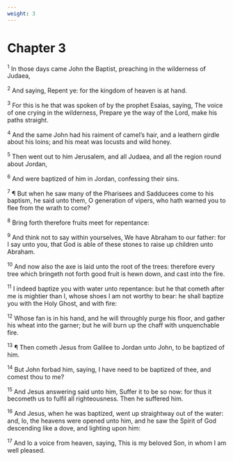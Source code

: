 ```yaml
---
weight: 3
---
```


# Chapter 3

<sup>1</sup> In those days came John the Baptist, preaching in the wilderness of Judaea, 

<sup>2</sup> And saying, Repent ye: for the kingdom of heaven is at hand. 

<sup>3</sup> For this is he that was spoken of by the prophet Esaias, saying, The voice of one crying in the wilderness, Prepare ye the way of the Lord, make his paths straight. 

<sup>4</sup> And the same John had his raiment of camel’s hair, and a leathern girdle about his loins; and his meat was locusts and wild honey. 

<sup>5</sup> Then went out to him Jerusalem, and all Judaea, and all the region round about Jordan, 

<sup>6</sup> And were baptized of him in Jordan, confessing their sins. 

<sup>7</sup> ¶ But when he saw many of the Pharisees and Sadducees come to his baptism, he said unto them, O generation of vipers, who hath warned you to flee from the wrath to come? 

<sup>8</sup> Bring forth therefore fruits meet for repentance: 

<sup>9</sup> And think not to say within yourselves, We have Abraham to our father: for I say unto you, that God is able of these stones to raise up children unto Abraham. 

<sup>10</sup> And now also the axe is laid unto the root of the trees: therefore every tree which bringeth not forth good fruit is hewn down, and cast into the fire. 

<sup>11</sup> I indeed baptize you with water unto repentance: but he that cometh after me is mightier than I, whose shoes I am not worthy to bear: he shall baptize you with the Holy Ghost, and with fire: 

<sup>12</sup> Whose fan is in his hand, and he will throughly purge his floor, and gather his wheat into the garner; but he will burn up the chaff with unquenchable fire. 

<sup>13</sup> ¶ Then cometh Jesus from Galilee to Jordan unto John, to be baptized of him. 

<sup>14</sup> But John forbad him, saying, I have need to be baptized of thee, and comest thou to me? 

<sup>15</sup> And Jesus answering said unto him, Suffer  it to be so now: for thus it becometh us to fulfil all righteousness. Then he suffered him. 

<sup>16</sup> And Jesus, when he was baptized, went up straightway out of the water: and, lo, the heavens were opened unto him, and he saw the Spirit of God descending like a dove, and lighting upon him: 

<sup>17</sup> And lo a voice from heaven, saying, This is my beloved Son, in whom I am well pleased. 


